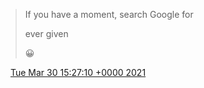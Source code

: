 > If you have a moment, search Google for   
>   
> ever given  
>   
> 😀

<img src="../../media/tweet.ico" width="12" /> [Tue Mar 30 15:27:10 +0000 2021](https://twitter.com/DromerDenker/status/1376918933912059919)